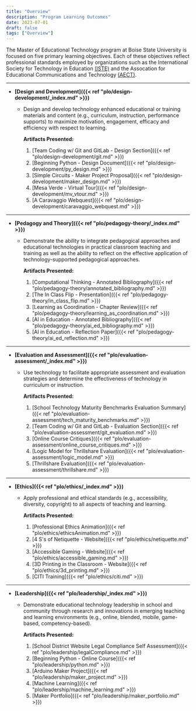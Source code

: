 ```yaml
---
title: "Overview"
description: "Program Learning Outcomes"
date: 2023-07-01
draft: false
tags: ["Overview"]
---
```


The Master of Educational Technology program at Boise State University is focused on five primary learning objectives.  Each of these objectives reflect professional standards employed by organizations such as the International Society for Technology in Education [(ISTE)](https://www.iste.org) and the Assocation for Educational Communications and Technology [(AECT)](https://www.aect.org).
___

* **[Design and Development]({{< ref "plo/design-development/_index.md" >}})**
  * Design and develop technology enhanced educational or training materials and content (e.g., curriculum, instruction, performance supports) to maximize motivation, engagement, efficacy and efficiency with respect to learning.
    
    **Artifacts Presented:**
    1. [Team Coding w/ Git and GitLab - Design Section]({{< ref "plo/design-development/git.md" >}})
    2. [Beginning Python - Design Document]({{< ref "plo/design-development/py_design.md" >}})
    3. [Simple Circuits - Maker Project Proposal]({{< ref "plo/design-development/maker_design.md" >}})
    4. [Mesa Verde - Virtual Tour]({{< ref "plo/design-development/mv_vtour.md" >}})
    5. [A Caravaggio Webquest]({{< ref "plo/design-development/caravaggio_webquest.md" >}})
___
* **[Pedagogy and Theory]({{< ref "plo/pedagogy-theory/_index.md" >}})**
  * Demonstrate the ability to integrate pedagogical approaches and educational technologies in practical classroom teaching and training as well as the ability to reflect on the effective application of technology-supported pedagogical approaches.
    
     **Artifacts Presented:**
    1. [Computational Thinking - Annotated Bibliography]({{< ref "plo/pedagogy-theory/annotated_bibliography.md" >}})
    2. [The In Class Flip - Presentation]({{< ref "plo/pedagogy-theory/in_class_flip.md" >}})
    3. [Learning as Coordination - Chapter Review]({{< ref "plo/pedagogy-theory/learning_as_coordination.md" >}})
    4. [AI in Education - Annotated Bibliography]({{< ref "plo/pedagogy-theory/ai_ed_bibliography.md" >}})
    5. [AI in Education - Reflection Paper]({{< ref "plo/pedagogy-theory/ai_ed_reflection.md" >}})
___  
* **[Evaluation and Assessment]({{< ref "plo/evaluation-assessment/_index.md" >}})**
  * Use technology to facilitate appropriate assessment and evaluation strategies and determine the effectiveness of technology in curriculum or instruction.
    
     **Artifacts Presented:**
    1. [School Technology Maturity Benchmarks Evaluation Summary]({{< ref "plo/evaluation-assessment/tech_maturity_benchmarks.md" >}})
    2. [Team Coding w/ Git and GitLab - Evaluation Section]({{< ref "plo/evaluation-assessment/git_evaluation.md" >}})
    3. [Online Course Critiques]({{< ref "plo/evaluation-assessment/online_course_critiques.md" >}})
    4. [Logic Model for Thrillshare Evaluation]({{< ref "plo/evaluation-assessment/logic_model.md" >}})
    5. [Thrillshare Evaluation]({{< ref "plo/evaluation-assessment/thrillshare.md" >}})
___
* **[Ethics]({{< ref "plo/ethics/_index.md" >}})**
  * Apply professional and ethical standards (e.g., accessibility, diversity, copyright) to all aspects of teaching and learning.
    
     **Artifacts Presented:**
    1. [Professional Ethics Animation]({{< ref "plo/ethics/ethicsAnimation.md" >}})
    2. [4 S's of Netiquette - Website]({{< ref "plo/ethics/netiquette.md" >}})
    3. [Accessible Gaming - Website]({{< ref "plo/ethics/accessible_gaming.md" >}})
    4. [3D Printing in the Classroom - Website]({{< ref "plo/ethics/3d_printing.md" >}})
    5. [CITI Training]({{< ref "plo/ethics/citi.md" >}})
___
* **[Leadership]({{< ref "plo/leadership/_index.md" >}})**
  * Demonstrate educational technology leadership in school and community through research and innovations in emerging teaching and learning environments (e.g., online, blended, mobile, game-based, competency-based).
    
     **Artifacts Presented:**
    1. [School District Website Legal Compliance Self Assessment]({{< ref "plo/leadership/legalCompliance.md" >}})
    2. [Beginning Python - Online Course]({{< ref "plo/leadership/python.md" >}})
    3. [Arduino Maker Project]({{< ref "plo/leadership/maker_project.md" >}})
    4. [Machine Learning]({{< ref "plo/leadership/machine_learning.md" >}})
    5. [Maker Portfolio]({{< ref "plo/leadership/maker_portfolio.md" >}})